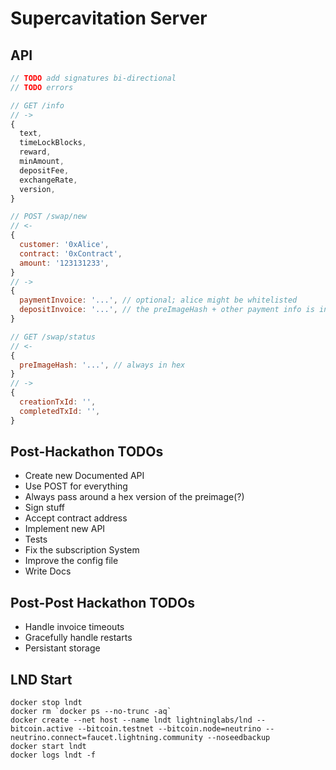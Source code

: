# Supercavitation Server

## API

```javascript
// TODO add signatures bi-directional 
// TODO errors

// GET /info 
// -> 
{
  text,
  timeLockBlocks,
  reward,
  minAmount,
  depositFee,
  exchangeRate,
  version,
}

// POST /swap/new
// <-
{
  customer: '0xAlice',
  contract: '0xContract',
  amount: '123131233',
}
// -> 
{
  paymentInvoice: '...', // optional; alice might be whitelisted
  depositInvoice: '...', // the preImageHash + other payment info is inferred client side
}

// GET /swap/status
// <-
{
  preImageHash: '...', // always in hex
}
// ->
{
  creationTxId: '',
  completedTxId: '',
}
```

## Post-Hackathon TODOs 

- Create new Documented API
 - Use POST for everything
 - Always pass around a hex version of the preimage(?)
 - Sign stuff
 - Accept contract address
- Implement new API
- Tests
- Fix the subscription System
- Improve the config file
- Write Docs

## Post-Post Hackathon TODOs

- Handle invoice timeouts
- Gracefully handle restarts
- Persistant storage

## LND Start

```
docker stop lndt
docker rm `docker ps --no-trunc -aq`
docker create --net host --name lndt lightninglabs/lnd --bitcoin.active --bitcoin.testnet --bitcoin.node=neutrino --neutrino.connect=faucet.lightning.community --noseedbackup
docker start lndt
docker logs lndt -f
```